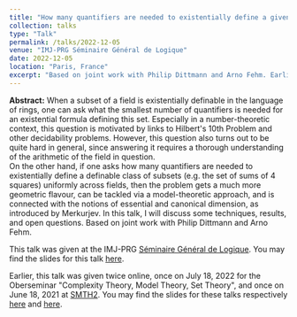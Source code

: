 ```yaml
---
title: "How many quantifiers are needed to existentially define a given subset of a field?"
collection: talks
type: "Talk"
permalink: /talks/2022-12-05
venue: "IMJ-PRG Séminaire Général de Logique"
date: 2022-12-05
location: "Paris, France"
excerpt: "Based on joint work with Philip Dittmann and Arno Fehm. Earlier, this talk was given twice online, once on July 18, 2022 for the Oberseminar 'Complexity Theory, Model Theory, Set Theory', and once on June 18, 2021 at SMTH2."
---
```


**Abstract:** When a subset of a field is existentially definable in the language of rings, one can ask what the smallest number of quantifiers is needed for an existential formula defining this set. Especially in a number-theoretic context, this question is motivated by links to Hilbert's 10th Problem and other decidability problems. However, this question also turns out to be quite hard in general, since answering it requires a thorough understanding of the arithmetic of the field in question.  
On the other hand, if one asks how many quantifiers are needed to existentially define a definable class of subsets (e.g. the set of sums of 4 squares) uniformly across fields, then the problem gets a much more geometric flavour, can be tackled via a model-theoretic approach, and is connected with the notions of essential and canonical dimension, as introduced by Merkurjev. In this talk, I will discuss some techniques, results, and open questions. Based on joint work with Philip Dittmann and Arno Fehm.

This talk was given at the IMJ-PRG [Séminaire Général de Logique](https://www.imj-prg.fr/gestion/evenement/affEvenement/66).
You may find the slides for this talk [here](/files/existential-rank/ParijsDecember2022.pdf).

Earlier, this talk was given twice online, once on July 18, 2022 for the Oberseminar "Complexity Theory, Model Theory, Set Theory", and once on June 18, 2021 at [SMTH2](https://sites.google.com/view/smth2/home-page). You may find the slides for these talks respectively [here](/files/existential-rank/KonstanzJuly2022.pdf) and [here](/files/existential-rank/SMTH2.pdf).